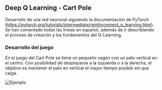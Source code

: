 ## Deep Q Learning - Cart Pole
Desarrollo de una red neuronal siguiendo la documentación de PyTorch (https://pytorch.org/tutorials/intermediate/reinforcement_q_learning.html).
Se han comentado todas las líneas en español, además de ir describiendo el proceso de creación y los fundamentos del Q-Learning.

### Desarrollo del juego
En el juego del Cart Pole se tiene un pequeño vagón con un palo vertical en el centro. Con posibilidad de desplazarse a la izquierda o a la derecha, el objetivo es mantener el palo en vertical el mayor tiempo posible sin que caiga.

![Ejemplo](https://timallanwheeler.com/blog/wp-content/uploads/2022/11/cartpole_lqr-1.gif)
